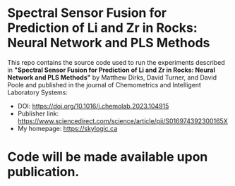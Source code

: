 # Spectral Sensor Fusion for Prediction of Li and Zr in Rocks: Neural Network and PLS Methods
This repo contains the source code used to run the experiments described in **"Spectral Sensor Fusion for Prediction of Li and Zr in Rocks: Neural Network and PLS Methods"** by Matthew Dirks, David Turner, and David Poole and published in the journal of Chemometrics and Intelligent Laboratory Systems:

- DOI: https://doi.org/10.1016/j.chemolab.2023.104915
- Publisher link: https://www.sciencedirect.com/science/article/pii/S016974392300165X
- My homepage: https://skylogic.ca

# Code will be made available upon publication.
